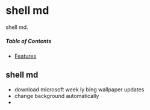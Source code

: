 <h1>shell md</h1>

shell md.<br/>

<h5>Table of Contents</h5>

- [Features](#features)

## shell md 

* download microsoft week ly bing wallpaper updates
* change background automatically
* 